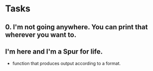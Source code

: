 # Tasks
## 0. I'm not going anywhere. You can print that wherever you want to.
## I'm here and I'm a Spur for life.
*  function that produces output according to a format.